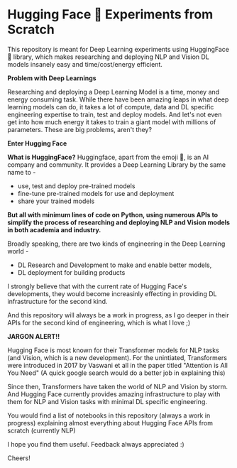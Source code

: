 # Hugging Face 🤗 Experiments from Scratch

This repository is meant for Deep Learning experiments using HuggingFace 🤗 library, which makes researching and deploying NLP and Vision DL models insanely easy and time/cost/energy efficient. 

**Problem with Deep Learnings**

Researching and deploying a Deep Learning Model is a time, money and energy consuming task. While there have been amazing leaps in what deep learning models can do, it takes a lot of compute, data and DL specific engineering expertise to train, test and deploy models. And let's not even get into how much energy it takes to train a giant model with millions of parameters. These are big problems, aren't they?

**Enter Hugging Face**

**What is HuggingFace?**
Huggingface, apart from the emoji 🤗, is an AI company and community. It provides a Deep Learning Library by the same name to - 
* use, test and deploy pre-trained models
* fine-tune pre-trained models for use and deployment
* share your trained models

**But all with minimum lines of code on Python, using numerous APIs to simplify the process of researching and deploying NLP and Vision models in both academia and industry.**

Broadly speaking, there are two kinds of engineering in the Deep Learning world - 
* DL Research and Development to make and enable better models, 
* DL deployment for building products

I strongly believe that with the current rate of Hugging Face's developments, they would become increasinly effecting in providing DL infrastructure for the second kind.

And this repository will always be a work in progress, as I go deeper in their APIs for the second kind of engineering, which is what I love ;)

**JARGON ALERT!!**

Hugging Face is most known for their Transformer models for NLP tasks (and Vision, which is a new development).
For the unintiated, Transformers were introduced in 2017 by Vaswani et all in the paper titled "Attention is All You Need" (A quick google search would do a better job in explaining this)

Since then, Transformers have taken the world of NLP and Vision by storm. And Hugging Face currently provides amazing infrastructure to play with them for NLP and Vision tasks with minimal DL specific engineering.

You would find a list of notebooks in this repository (always a work in progress) explaining almost everything about Hugging Face APIs from scratch (currently NLP)

I hope you find them useful. Feedback always appreciated :)

Cheers!






